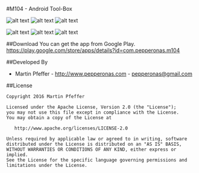 #M104 - Android Tool-Box

![alt text](https://github.com/pepperonas/M104/art/pic01.png "pic01.png")
![alt text](https://github.com/pepperonas/M104/art/pic02.png "pic02.png")
![alt text](https://github.com/pepperonas/M104/art/pic03.png "pic03.png")

![alt text](https://github.com/pepperonas/M104/art/pic04.png "pic04.png")
![alt text](https://github.com/pepperonas/M104/art/pic05.png "pic05.png")
![alt text](https://github.com/pepperonas/M104/art/pic06.png "pic06.png")


##Download
You can get the app from Google Play. 
https://play.google.com/store/apps/details?id=com.pepperonas.m104


##Developed By

* Martin Pfeffer - http://www.pepperonas.com - <pepperonas@gmail.com>


##License

    Copyright 2016 Martin Pfeffer

    Licensed under the Apache License, Version 2.0 (the "License");
    you may not use this file except in compliance with the License.
    You may obtain a copy of the License at

       http://www.apache.org/licenses/LICENSE-2.0

    Unless required by applicable law or agreed to in writing, software
    distributed under the License is distributed on an "AS IS" BASIS,
    WITHOUT WARRANTIES OR CONDITIONS OF ANY KIND, either express or implied.
    See the License for the specific language governing permissions and
    limitations under the License.

